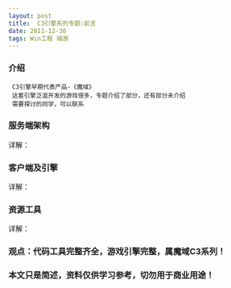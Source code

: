 ```yaml
---
layout: post
title:  C3引擎系列专题:前言
date: 2011-12-30
tags: Win工程 端游
---
```



### 介绍

	 C3引擎早期代表产品-《魔域》
	 这套引擎泛滥开发的游戏很多，专题介绍了部分，还有部分未介绍
	 需要探讨的同学，可以联系


### 服务端架构

详解：

### 客户端及引擎

详解：

### 资源工具

详解：


### 观点：代码工具完整齐全，游戏引擎完整，属魔域C3系列！


### 本文只是简述，资料仅供学习参考，切勿用于商业用途！